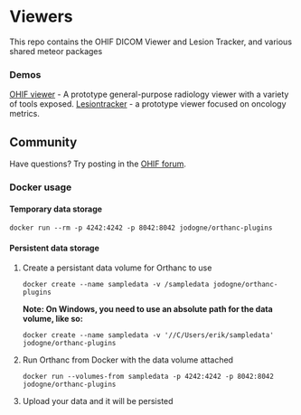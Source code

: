 # Viewers
This repo contains the OHIF DICOM Viewer and Lesion Tracker, and various shared meteor packages

### Demos
[OHIF viewer](http://viewer.ohif.org/) - A prototype general-purpose radiology viewer with a variety of tools exposed.
[Lesiontracker](http://lesiontracker.ohif.org/) - a prototype viewer focused on oncology metrics.

Community
---------

Have questions?  Try posting in the [OHIF forum](http://forum.ohif.org/).

### Docker usage
#### Temporary data storage
````
docker run --rm -p 4242:4242 -p 8042:8042 jodogne/orthanc-plugins
````

#### Persistent data storage
1. Create a persistant data volume for Orthanc to use

    ````
    docker create --name sampledata -v /sampledata jodogne/orthanc-plugins
    ````
    
    **Note: On Windows, you need to use an absolute path for the data volume, like so:**
    
    ````
    docker create --name sampledata -v '//C/Users/erik/sampledata' jodogne/orthanc-plugins
    ````

2. Run Orthanc from Docker with the data volume attached

    ````
    docker run --volumes-from sampledata -p 4242:4242 -p 8042:8042 jodogne/orthanc-plugins
    ````

3. Upload your data and it will be persisted

